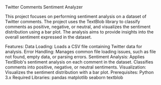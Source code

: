 Twitter Comments Sentiment Analyzer

This project focuses on performing sentiment analysis on a dataset of Twitter comments. The project uses the TextBlob library to classify comments as positive, negative, or neutral, and visualizes the sentiment distribution using a bar plot. The analysis aims to provide insights into the overall sentiment expressed in the dataset.

Features:
Data Loading: Loads a CSV file containing Twitter data for analysis.
Error Handling: Manages common file loading issues, such as file not found, empty data, or parsing errors.
Sentiment Analysis:
Applies TextBlob's sentiment analysis on each comment in the dataset.
Classifies comments into positive, negative, or neutral sentiments.
Visualization:
Visualizes the sentiment distribution with a bar plot.
Prerequisites:
Python 3.x
Required Libraries:
pandas
matplotlib
seaborn
textblob
